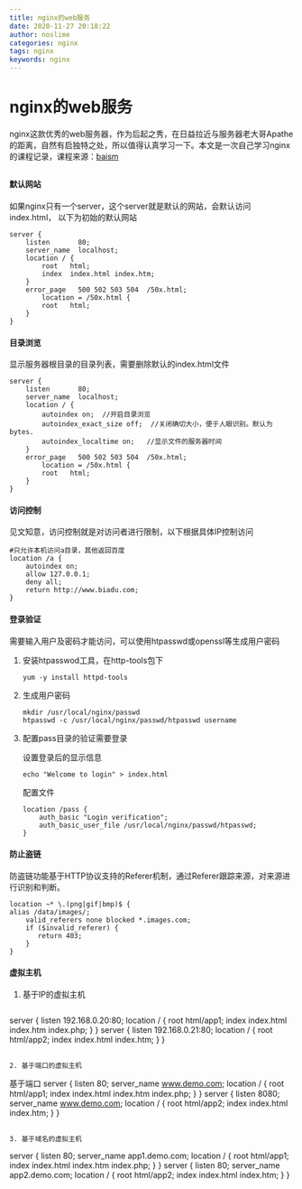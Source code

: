 ```yaml
---
title: nginx的web服务
date: 2020-11-27 20:18:22
author: noslime
categories: nginx
tags: nginx
keywords: nginx
---
```


# nginx的web服务

nginx这款优秀的web服务器，作为后起之秀，在日益拉近与服务器老大哥Apathe的距离，自然有启独特之处，所以值得认真学习一下。本文是一次自己学习nginx的课程记录，课程来源：[baism] 

[baism]: https://www.bilibili.com/video/BV1fr4y1c7Gz

## 

#### **默认网站**

如果nginx只有一个server，这个server就是默认的网站，会默认访问index.html， 以下为初始的默认网站

```
server {
    listen       80;
    server_name  localhost;
    location / {
        root   html;
        index  index.html index.htm;
    }
    error_page   500 502 503 504  /50x.html;
    	location = /50x.html {
        root   html;
    }
}
```

#### **目录浏览**

显示服务器根目录的目录列表，需要删除默认的index.html文件

```
server {
    listen       80;
    server_name  localhost;
    location / {
        autoindex on;  //开启目录浏览
        autoindex_exact_size off;  //关闭确切大小，便于人眼识别。默认为bytes.
        autoindex_localtime on;   //显示文件的服务器时间
    }
    error_page   500 502 503 504  /50x.html;
    	location = /50x.html {
        root   html;
    }
}
```

####  **访问控制**

见文知意，访问控制就是对访问者进行限制，以下根据具体IP控制访问

```config
#只允许本机访问a目录，其他返回百度
location /a {
    autoindex on;
    allow 127.0.0.1;
    deny all;
    return http://www.biadu.com;
}

```

#### **登录验证**

需要输入用户及密码才能访问，可以使用htpasswd或openssl等生成用户密码

1. 安装htpasswod工具，在http-tools包下

   ```shell 
   yum -y install httpd-tools
   ```

2. 生成用户密码

   ```shell
   mkdir /usr/local/nginx/passwd
   htpasswd -c /usr/local/nginx/passwd/htpasswd username
   ```

   

3. 配置pass目录的验证需要登录

   设置登录后的显示信息

   ```shell
   echo "Welcome to login" > index.html
   ```

   配置文件

   ```
   location /pass {
       auth_basic "Login verification";
       auth_basic_user_file /usr/local/nginx/passwd/htpasswd;
   }
   
   ```

#### **防止盗链**

防盗链功能基于HTTP协议支持的Referer机制，通过Referer跟踪来源，对来源进行识别和判断。

```
location ~* \.(png|gif|bmp)$ {
alias /data/images/;
	valid_referers none blocked *.images.com;
    if ($invalid_referer) {
       return 403;
    }
}
```

#### 虚拟主机

1. 基于IP的虚拟主机 

   ```
server {
       listen       192.168.0.20:80;
       location / {
           root   html/app1;
           index  index.html index.htm index.php;
       }
   }
   server {
       listen       192.168.0.21:80;
   	location / {
           root   html/app2;
           index  index.html index.htm;
       }
   }
   
   ```
   
2. 基于端口的虚拟主机

   ```
   基于端口
   server {
       listen       80;
       server_name  www.demo.com;
       location / {
           root   html/app1;
           index  index.html index.htm index.php;
       }
   }
   server {
       listen       8080;
       server_name  www.demo.com;
       location / {
           root   html/app2;
           index  index.html index.htm;
       }
   }
   ```

3. 基于域名的虚拟主机

   ```
   server {
       listen       80;
       server_name  app1.demo.com;
       location / {
           root   html/app1;
           index  index.html index.htm index.php;
       }
   }
   server {
       listen       80;
       server_name  app2.demo.com;
       location / {
           root   html/app2;
           index  index.html index.htm;
       }
   }
   ```

   